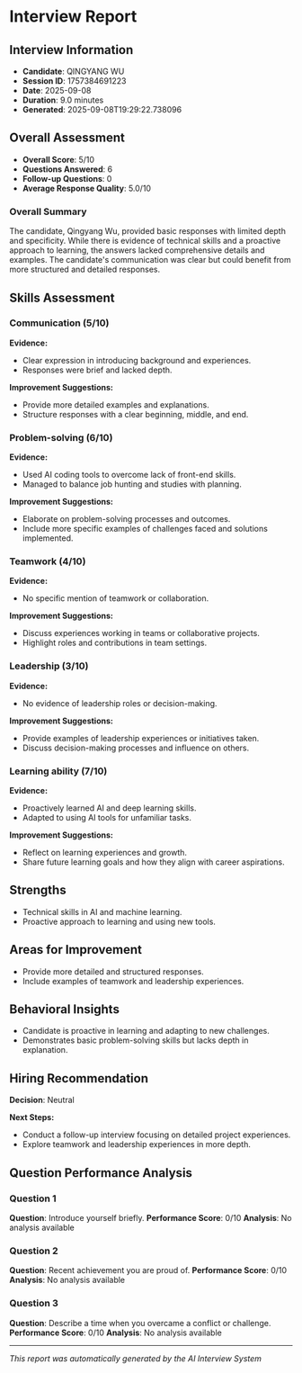 # Interview Report

## Interview Information
- **Candidate**: QINGYANG WU
- **Session ID**: 1757384691223
- **Date**: 2025-09-08
- **Duration**: 9.0 minutes
- **Generated**: 2025-09-08T19:29:22.738096

## Overall Assessment
- **Overall Score**: 5/10
- **Questions Answered**: 6
- **Follow-up Questions**: 0
- **Average Response Quality**: 5.0/10

### Overall Summary
The candidate, Qingyang Wu, provided basic responses with limited depth and specificity. While there is evidence of technical skills and a proactive approach to learning, the answers lacked comprehensive details and examples. The candidate's communication was clear but could benefit from more structured and detailed responses.

## Skills Assessment

### Communication (5/10)

**Evidence:**
- Clear expression in introducing background and experiences.
- Responses were brief and lacked depth.

**Improvement Suggestions:**
- Provide more detailed examples and explanations.
- Structure responses with a clear beginning, middle, and end.

### Problem-solving (6/10)

**Evidence:**
- Used AI coding tools to overcome lack of front-end skills.
- Managed to balance job hunting and studies with planning.

**Improvement Suggestions:**
- Elaborate on problem-solving processes and outcomes.
- Include more specific examples of challenges faced and solutions implemented.

### Teamwork (4/10)

**Evidence:**
- No specific mention of teamwork or collaboration.

**Improvement Suggestions:**
- Discuss experiences working in teams or collaborative projects.
- Highlight roles and contributions in team settings.

### Leadership (3/10)

**Evidence:**
- No evidence of leadership roles or decision-making.

**Improvement Suggestions:**
- Provide examples of leadership experiences or initiatives taken.
- Discuss decision-making processes and influence on others.

### Learning ability (7/10)

**Evidence:**
- Proactively learned AI and deep learning skills.
- Adapted to using AI tools for unfamiliar tasks.

**Improvement Suggestions:**
- Reflect on learning experiences and growth.
- Share future learning goals and how they align with career aspirations.

## Strengths

- Technical skills in AI and machine learning.
- Proactive approach to learning and using new tools.

## Areas for Improvement

- Provide more detailed and structured responses.
- Include examples of teamwork and leadership experiences.

## Behavioral Insights

- Candidate is proactive in learning and adapting to new challenges.
- Demonstrates basic problem-solving skills but lacks depth in explanation.

## Hiring Recommendation
**Decision**: Neutral

**Next Steps:**
- Conduct a follow-up interview focusing on detailed project experiences.
- Explore teamwork and leadership experiences in more depth.

## Question Performance Analysis

### Question 1
**Question**: Introduce yourself briefly.
**Performance Score**: 0/10
**Analysis**: No analysis available

### Question 2
**Question**: Recent achievement you are proud of.
**Performance Score**: 0/10
**Analysis**: No analysis available

### Question 3
**Question**: Describe a time when you overcame a conflict or challenge.
**Performance Score**: 0/10
**Analysis**: No analysis available


---
*This report was automatically generated by the AI Interview System*